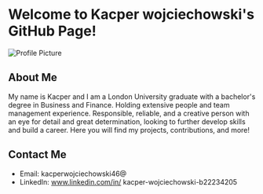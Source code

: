 # Welcome to Kacper wojciechowski's GitHub Page!

![Profile Picture](url_to_your_image)

## About Me

My name is Kacper and I am a London University graduate with a bachelor's degree in Business and Finance. Holding extensive people and team management experience. Responsible, reliable, and a creative person with an eye for detail and great determination, looking to further develop skills and build a career. Here you will find my projects, contributions, and more!


## Contact Me

- Email: kacperwojciechowski46@
- LinkedIn: www.linkedin.com/in/
kacper-wojciechowski-b22234205



